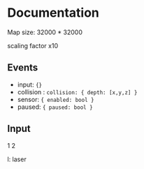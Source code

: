 # Documentation

Map size: 32000 * 32000

scaling factor x10

## Events
* input: `{}` 
* collision : ` collision: { depth: [x,y,z] } `
* sensor: `{ enabled: bool }`
* paused: `{ paused: bool }`


## Input
1
2

l: laser

